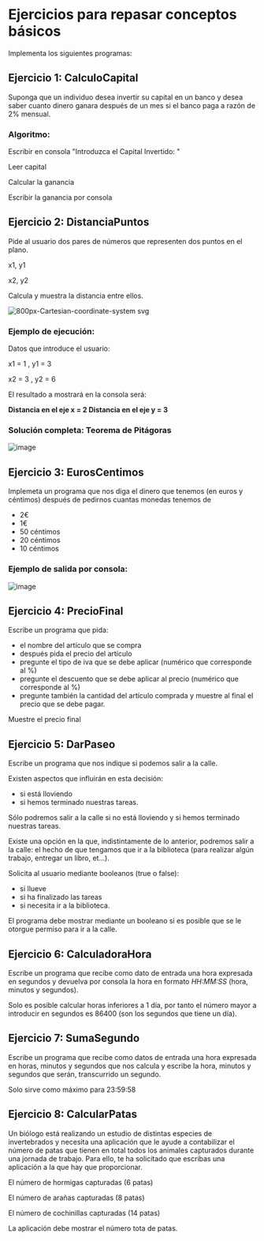 # Ejercicios para repasar conceptos básicos

Implementa los siguientes programas:



## Ejercicio 1: CalculoCapital
Suponga que un individuo desea invertir su capital en un banco y desea saber cuanto dinero ganara después de un mes si el banco paga a razón de 2% mensual.

### Algoritmo:

Escribir en consola "Introduzca el Capital Invertido: "

Leer capital

Calcular la ganancia

Escribir la ganancia por consola

## Ejercicio 2: DistanciaPuntos
Pide al usuario dos pares de números que representen dos puntos en el plano.

x1, y1

x2, y2

Calcula y muestra la distancia entre ellos.


![800px-Cartesian-coordinate-system svg](https://user-images.githubusercontent.com/91023374/192148877-cf39e36a-0d03-45bf-a9ab-1f1a5ab72109.png)


### Ejemplo de ejecución: 

Datos que introduce el usuario:

x1 = 1 ,   y1 = 3

x2 = 3 ,   y2 = 6 

El resultado a mostrará en la consola será:

**Distancia en el eje x = 2 
  Distancia en el eje y = 3**
  
### Solución completa: Teorema de Pitágoras
![image](https://user-images.githubusercontent.com/91023374/192510254-d9f6af37-07dc-40c2-b2fc-0ab55b1aa749.png)


## Ejercicio 3: EurosCentimos
Implemeta un programa que nos diga el dinero que tenemos (en euros y céntimos) después de pedirnos cuantas monedas tenemos de 
- 2€
- 1€
- 50 céntimos
- 20 céntimos
- 10 céntimos

### Ejemplo de salida por consola:

![image](https://user-images.githubusercontent.com/91023374/192148770-3bd15245-fe98-4d6a-b0e6-49ab107f768d.png)

## Ejercicio 4: PrecioFinal
Escribe un programa que pida:
- el nombre del artículo que se compra
- después pida el  precio del artículo
- pregunte el tipo de iva que se debe aplicar (numérico que corresponde al %)
- pregunte el descuento que se debe aplicar al precio (numérico que corresponde al  %)
- pregunte también la cantidad del artículo comprada y muestre al final el precio que se debe pagar. 

Muestre el precio final

## Ejercicio 5: DarPaseo
Escribe un programa que nos indique si podemos salir a la calle. 

Existen aspectos que influirán en esta decisión: 
- si está lloviendo
- si hemos terminado nuestras tareas.

Sólo podremos salir a la calle si no está lloviendo y si hemos terminado nuestras tareas. 

Existe una opción en la que, indistintamente de lo anterior, podremos salir a la calle: el hecho de que tengamos que ir a la biblioteca (para realizar algún trabajo, entregar un libro, et...).

Solicita al usuario mediante booleanos (true o false):
- si llueve
- si ha finalizado las tareas
- si necesita ir a la biblioteca. 

El programa debe mostrar mediante un booleano si es posible que se le otorgue permiso para ir a la calle. 

## Ejercicio 6: CalculadoraHora
Escribe un programa que recibe como dato de entrada una hora expresada en segundos y devuelva por consola la hora en formato *HH:MM:SS* (hora, minutos y segundos).

Solo es posible calcular horas inferiores a 1 día, por tanto el número mayor a introducir en segundos es 86400 (son los segundos que tiene un día).

## Ejercicio 7: SumaSegundo
Escribe un programa que recibe como datos de entrada una hora expresada en horas, minutos y segundos que nos calcula y escribe la hora, minutos y segundos que serán, transcurrido un segundo.

Solo sirve como máximo para 23:59:58

## Ejercicio 8: CalcularPatas
Un biólogo está realizando un estudio de distintas especies de invertebrados y necesita una aplicación que le ayude a contabilizar el número de patas que tienen en total todos los animales capturados durante una jornada de trabajo. Para ello, te ha solicitado que escribas una aplicación a la que hay que proporcionar. 

El número de hormigas capturadas (6 patas)

El número de arañas capturadas (8 patas)

El número de cochinillas capturadas (14 patas)

La aplicación debe mostrar el número tota de patas. 


